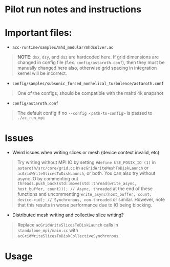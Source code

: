 # Pilot run notes and instructions

# Important files:

* `acc-runtime/samples/mhd_modular/mhdsolver.ac`
> **NOTE**: `dsx`, `dsy`, and `dsz` are hardcoded here. If grid dimensions are changed in config file (f.ex. `config/astaroth.conf`), then they must be manually changed here also, otherwise grid spacing in integration kernel will be incorrect.

* `config/samples/subsonic_forced_nonhelical_turbulence/astaroth.conf`
> One of the configs, should be compatible with the mahti 4k snapshot

* `config/astaroth.conf`
> The default config if no `--config <path-to-config>` is passed to `./ac_run_mpi`

# Issues

* Weird issues when writing slices or mesh (device context invalid, etc)
> Try writing without MPI IO by setting `#define USE_POSIX_IO (1)` in `astaroth/src/core/grid.cc` in `acGridWriteMeshToDiskLaunch` or `acGridWriteSlicesToDiskLaunch`, or both.
> You can also try without async IO by commenting out `threads.push_back(std::move(std::thread(write_async, host_buffer, count))); // Async, threaded` at the end of these functions and uncommenting `write_async(host_buffer, count, device->id); // Synchronous, non-threaded` or similar. However, note that this results in worse performance due to IO being blocking.

* Distributed mesh writing and collective slice writing?
> Replace `acGridWriteSlicesToDiskLaunch` calls in `standalone_mpi/main.cc` with `acGridWriteSlicesToDiskCollectiveSynchronous`.

# Usage

